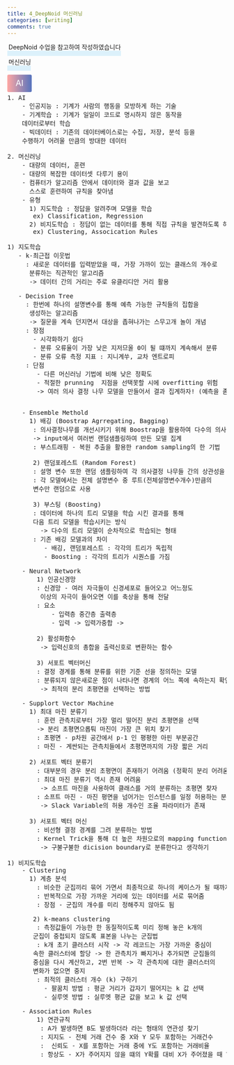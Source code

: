 ```yaml
---
title: 4_DeepNoid 머신러닝
categories: [writing] 
comments: true
---
```

<p><span style="border-bottom: 12px solid #dcf1fb; padding: 0 0 0 0.2em;">DeepNoid 수업을 참고하여 작성하였습니다</span></p>
<p><span style="border-bottom: 12px solid #dcf1fb; padding: 0 0 0 0.2em;">머신러닝</span></p>

<html lang="en">
<head>
    <meta charset="UTF-8">
    <title>정의</title>
</head>
<body>

<pre>
</pre>

<p><span style="background: linear-gradient(to right, #ffa7a3, #5673bd); padding: 0.43em 1em; font-size: 19px; border-radius: 3px; color: #ffffff;">AI</span></p>

<pre>
1. AI
    - 인공지능 : 기계가 사람의 행동을 모방하게 하는 기술
    - 기계학습 : 기계가 일일이 코드로 명시하지 않은 동작을
    데이터로부터 학습
    - 빅데이터 : 기존의 데이터베이스로는 수집, 저장, 분석 등을
    수행하기 어려울 만큼의 방대한 데이터

2. 머신러닝
    - 대량의 데이터, 훈련
    - 대량의 복잡한 데이터셋 다루기 용이
    - 컴퓨터가 알고리즘 안에서 데이터와 결과 값을 보고
      스스로 훈련하여 규칙을 찾아냄 
    - 유형
      1) 지도학습 : 정답을 알려주며 모델을 학습
       ex) Classification, Regression
      2) 비지도학습 : 정답이 없는 데이터를 통해 직접 규칙을 발견하도록 하는 방식 
       ex) Clustering, Assocication Rules

1) 지도학습
   - k-최근접 이웃법
     : 새로운 데이터를 입력받았을 때, 가장 가까이 있는 클래스의 개수로
      분류하는 직관적인 알고리즘
      -> 데이터 간의 거리는 주로 유클리디안 거리 활용

   - Decision Tree
     : 한번에 하나의 설명변수를 통해 예측 가능한 규칙들의 집합을
      생성하는 알고리즘
      -> 질문을 계속 던지면서 대상을 좁혀나가는 스무고개 놀이 개념   
     : 장점
       - 시각화하기 쉽다
       - 분류 오류율이 가장 낮은 지저므올 0이 될 떄까지 계속해서 분류
       - 분류 오류 측정 지표 : 지니계쑤, 교차 엔트로피
     : 단점
        - 다른 머신러닝 기법에 비해 낮은 정확도
        - 적절한 prunning  지점을 선택못할 시에 overfitting 위험
        -> 여러 의사 결정 나무 모델을 만들어서 결과 집계하자! (예측을 좀더 일반화!)


    - Ensemble Methold
      1) 배깅 (Boostrap Agrregating, Bagging)
       : 의사결정나무를 개선시키기 위해 Boostrap을 활용하여 다수의 의사결정나무 생성 (overfitting 개선)
       -> input에서 여러번 랜덤샘플링하여 만든 모델 집계
       : 부스트래핑 - 복원 추출을 활용한 random sampling의 한 기법

       2) 랜덤포레스트 (Random Forest)
       : 설명 변수 또한 랜덤 샘플링하여 각 의사결정 나무들 간의 상관성을 제거하는 방법
       : 각 모델에서는 전체 설명변수 중 루트(전체설명변수개수)만큼의
       변수만 랜덤으로 사용 

       3) 부스팅 (Boosting)
       : 데이터에 하나의 트리 모델을 학습 시킨 결과를 통해
       다음 트리 모델을 학습시키는 방식
         -> 다수의 트리 모델이 순차적으로 학습되는 형태
       : 기존 배깅 모델과의 차이
          - 배깅, 랜덤포레스트 : 각각의 트리가 독립적
          - Boosting : 각각의 트리가 시퀀스를 가짐

    - Neural Network
        1) 인공신경망
        : 신경망 - 여러 자극들이 신경세포로 들어오고 어느정도
         이상의 자극이 들어오면 이를 축상을 통해 전달
        : 요소
            - 입력층 중간층 출력층
            - 입력 -> 입력가중합 ->   

        2) 활성화함수
         -> 입력신호의 총합을 출력신호로 변환하는 함수 

        3) 서포트 벡터머신
        : 결정 경계를 통해 분류를 위한 기준 선을 정의하는 모델
        : 분류되지 않은새로운 점이 나타나면 경계의 어느 쪽에 속하는지 확인
         -> 최적의 분리 초평면을 선택하는 방법 

    - Supplort Vector Machine
      1) 최대 마진 분류기
        : 훈련 관측치로부터 가장 멀리 떨어진 분리 초평면을 선택
        -> 분리 초평면으롭퉈 마진이 가장 큰 위치 찾기
        : 초평면 - p차원 공간에서 p-1 인 평평한 아핀 부분공간
        : 마진 - 계싼되는 관측치들에서 초평면까지의 가장 짧은 거리
      
      2) 서포트 벡터 분류기
        : 대부분의 경우 분리 초평면이 존재하기 어려움 (정확히 분리 어려움)
        : 최대 마진 분류기 역시 존재 어려움
         -> 소프트 마진을 사용하여 클래스를 거의 분류하는 초평면 찾자
        : 소프트 마진 - 마진 평면을 넘어가는 인스턴스를 일정 허용하는 분류기
         -> Slack Variable의 허용 개수인 조율 파라미터가 존재 
      
      3) 서포트 벡터 머신
        : 비선형 결정 경계를 그려 분류하는 방법
        : Kernel Trick을 통해 더 높은 차원으로의 mapping function
         -> 구불구불한 dicision boundary로 분류한다고 생각하기

1) 비지도학습 
    - Clustering
      1) 계층 분석
        : 비슷한 군집끼리 묶어 가면서 최종적으로 하나의 케이스가 될 때까지 군집을 묶는 알고르지므
        : 반복적으로 가장 가까운 거리에 있는 데이터를 서로 묶어줌
        : 장점 - 군집의 개수를 미리 정해주지 않아도 됨 

       2) k-means clustering
        : 측정값들이 가능한 한 동질적이도록 미리 정해 놓은 k개의
       군집이 중첩되지 않도록 표본을 나누는 군집법
        : k개 초기 클러스터 시작 -> 각 레코드는 가장 가까운 중심이
       속한 클러스터에 할당 -> 한 관측치가 빠지거나 추가되면 군집들의
       중심을 다시 계산하고, 2번 반복 -> 각 관측치에 대한 클러스터의
       변화가 없으면 중지
        : 최적의 클러스터 개수 (k) 구하기
          - 팔꿈치 방법 : 평균 거리가 갑자기 떨어지는 k 값 선택
          - 실루엣 방법 : 실루엣 평균 값을 보고 k 값 선택

    - Association Rules
        1) 연관규칙
         : A가 발생하면 B도 발생하더라 라는 형태의 연관성 찾기
         : 지지도 - 전체 거래 건수 중 X와 Y 모두 포함하는 거래건수
         :  신뢰도 - X를 포함하는 거래 중에 Y도 포함하는 거래비율
         : 항상도 - X가 주어지지 않을 떄의 Y확률 대비 X가 주어졌을 때 Y의 확률 증가 비율


</pre>
</body>
</html>
